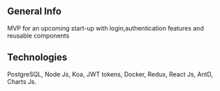 ## General Info
MVP  for an upcoming start-up with login,authentication features and reusable components 

## Technologies
PostgreSQL, Node Js, Koa, JWT tokens, Docker, Redux, React Js, AntD, Charts Js.
